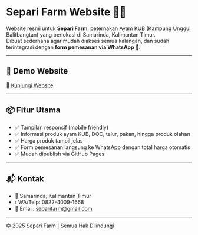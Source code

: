# Separi Farm Website 🌱🐔

Website resmi untuk **Separi Farm**, peternakan Ayam KUB (Kampung Unggul Balitbangtan) yang berlokasi di Samarinda, Kalimantan Timur.  
Dibuat sederhana agar mudah diakses semua kalangan, dan sudah terintegrasi dengan **form pemesanan via WhatsApp** 📲.

---

## 🚀 Demo Website
🔗 [Kunjungi Website](https://strtrisno99.github.io/separi-farm/)  

---

## 📦 Fitur Utama
- ✅ Tampilan responsif (mobile friendly)  
- ✅ Informasi produk ayam KUB, DOC, telur, pakan, hingga produk olahan  
- ✅ Harga produk tampil jelas  
- ✅ Form pemesanan langsung ke WhatsApp dengan total harga otomatis  
- ✅ Mudah dipublish via GitHub Pages  

---

## 📬 Kontak
- 📍 Samarinda, Kalimantan Timur  
- 📞 WA/Telp: 0822-4009-1668  
- 📧 Email: separifarm@gmail.com  

---

© 2025 Separi Farm | Semua Hak Dilindungi

